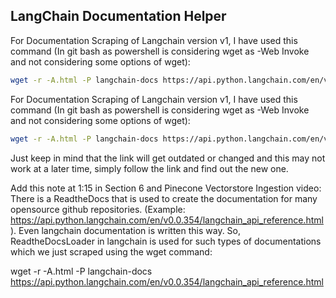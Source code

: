 ## LangChain Documentation Helper

For Documentation Scraping of Langchain version v1, I have used this command (In git bash as powershell is considering wget as -Web Invoke and not considering some options of wget):
```bash
wget -r -A.html -P langchain-docs https://api.python.langchain.com/en/v0.1/langchain_api_reference.html
```

For Documentation Scraping of Langchain version v1, I have used this command (In git bash as powershell is considering wget as -Web Invoke and not considering some options of wget):
```bash
wget -r -A.html -P langchain-docs https://api.python.langchain.com/en/v0.0.354/langchain_api_reference.html
```

Just keep in mind that the link will get outdated or changed and this may not work at a later time, simply follow the link and find out the new one.


Add this note at 1:15 in Section 6 and Pinecone Vectorstore Ingestion video:
There is a ReadtheDocs that is used to create the documentation for many opensource github repositories. (Example: https://api.python.langchain.com/en/v0.0.354/langchain_api_reference.html). Even langchain documentation is written this way. So, ReadtheDocsLoader in langchain is used for such types of documentations which we just scraped using the wget command:

wget -r -A.html -P langchain-docs https://api.python.langchain.com/en/v0.0.354/langchain_api_reference.html 